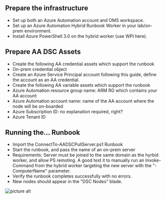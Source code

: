 ## Prepare the infrastructure ##
 * Set up both an Azure Automation account and OMS workspace.
 * Set up an Azure Automation Hybrid Runbook Worker in your lab/on-prem environment.
  * Install Azure PowerShell 3.0 on the hybrid worker (use WPI here). 

## Prepare AA DSC Assets ##
* Create the following AA credential assets which support the runbook
 * On-prem credential object
 * Create an Azure Service Principal account following this guide, define the account as an AA credential. 
* Create the following AA variable assets which support the runbook
 * Azure Automation resource group name: ARM RG which contains your AA account
 * Azure Automation account name: name of the AA account where the node will be on-boarded
 * Azure Subscription ID: no explanation required, right?
 * Azure Tenant ID

## Running the... Runbook ##
* Import the ConnectTo-AADSCPullServer.ps1 Runbook
* Start the runbook, and pass the name of an on-prem server
 * Requirements: Server must be joined to the same domain as the hyrbid worker, and allow PS remoting. A good test it to manually run an Invoke-Command from the hybrid worker targeting the new server with the "-ComputerName" parameter. 
* Verify the runbook completes successfully with no errors. 
* New nodes should appear in the "DSC Nodes" blade.

![picture alt](https://mcautomationgitresources.blob.core.windows.net/images/ConnectTo-AADSCPullServer-JobSuccess.jpg "Runbook Success")